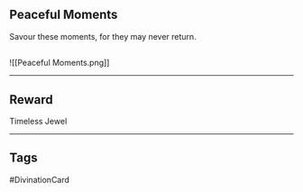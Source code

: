 ## Peaceful Moments
Savour these moments, for they may never return.
## 
![[Peaceful Moments.png]]

---
## Reward
Timeless Jewel

---
## Tags
#DivinationCard